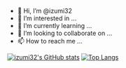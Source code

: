 - 👋 Hi, I’m @izumi32
- 👀 I’m interested in ...
- 🌱 I’m currently learning ...
- 💞️ I’m looking to collaborate on ...
- 📫 How to reach me ...

[![izumi32's GitHub stats](https://github-readme-stats.vercel.app/api?username=izumi32)](https://github.com/anuraghazra/github-readme-stats)
[![Top Langs](https://github-readme-stats.vercel.app/api/top-langs/?username=izumi32)](https://github.com/anuraghazra/github-readme-stats)

